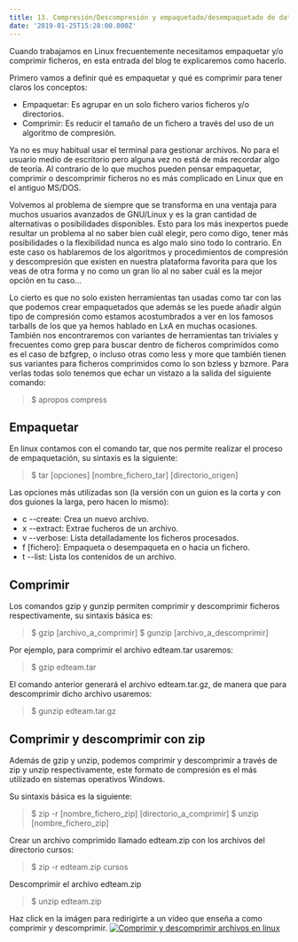 ```yaml
---
title: 13. Compresión/Descompresión y empaquetado/desempaquetado de datos.
date: '2019-01-25T15:28:00.000Z'
---
```


Cuando trabajamos en Linux frecuentemente necesitamos empaquetar y/o comprimir ficheros, en esta entrada del blog te explicaremos como hacerlo.

Primero vamos a definir qué es empaquetar y qué es comprimir para tener claros los conceptos:

- Empaquetar: Es agrupar en un solo fichero varios ficheros y/o directorios.
- Comprimir: Es reducir el tamaño de un fichero a través del uso de un algoritmo de compresión.

Ya no es muy habitual usar el terminal para gestionar archivos. No para el usuario medio de escritorio pero alguna vez no está de más recordar algo de teoría. Al contrario de lo que muchos pueden pensar empaquetar, comprimir o descomprimir ficheros no es más complicado en Linux que en el antiguo MS/DOS.

Volvemos al problema de siempre que se transforma en una ventaja para muchos usuarios avanzados de GNU/Linux y es la gran cantidad de alternativas o posibilidades disponibles. Esto para los más inexpertos puede resultar un problema al no saber bien cuál elegir, pero como digo, tener más posibilidades o la flexibilidad nunca es algo malo sino todo lo contrario. En este caso os hablaremos de los algoritmos y procedimientos de compresión y descompresión que existen en nuestra plataforma favorita para que los veas de otra forma y no como un gran lío al no saber cuál es la mejor opción en tu caso…

Lo cierto es que no solo existen herramientas tan usadas como tar con las que podemos crear empaquetados que además se les puede añadir algún tipo de compresión como estamos acostumbrados a ver en los famosos tarballs de los que ya hemos hablado en LxA en muchas ocasiones. También nos encontraremos con variantes de herramientas tan triviales y frecuentes como grep para buscar dentro de ficheros comprimidos como es el caso de bzfgrep, o incluso otras como less y more que también tienen sus variantes para ficheros comprimidos como lo son bzless y bzmore. Para verlas todas solo tenemos que echar un vistazo a la salida del siguiente comando:

> $ apropos compress

## Empaquetar
En linux contamos con el comando tar, que nos permite realizar el proceso de empaquetación, su sintaxis es la siguiente:

> $ tar [opciones] [nombre_fichero_tar] [directorio_origen]

Las opciones más utilizadas son (la versión con un guion es la corta y con dos guiones la larga, pero hacen lo mismo):

- c --create: Crea un nuevo archivo.
- x --extract: Extrae fucheros de un archivo.
- v --verbose: Lista detalladamente los ficheros procesados.
- f [fichero]: Empaqueta o desempaqueta en o hacia un fichero.
- t --list: Lista los contenidos de un archivo.

## Comprimir
Los comandos gzip y gunzip permiten comprimir y descomprimir ficheros respectivamente, su sintaxis básica es:

> $ gzip [archivo_a_comprimir]
> $ gunzip [archivo_a_descomprimir]

Por ejemplo, para comprimir el archivo edteam.tar usaremos:

> $ gzip edteam.tar

El comando anterior generará el archivo edteam.tar.gz, de manera que para descomprimir dicho archivo usaremos:

> $ gunzip edteam.tar.gz

## Comprimir y descomprimir con zip

Además de gzip y unzip, podemos comprimir y descomprimir a través de zip y unzip respectivamente, este formato de compresión es el más utilizado en sistemas operativos Windows.

Su sintaxis básica es la siguiente:

> $ zip -r [nombre_fichero_zip] [directorio_a_comprimir]
> $ unzip [nombre_fichero_zip]

Crear un archivo comprimido llamado edteam.zip con los archivos del directorio cursos:

> $ zip -r edteam.zip cursos

Descomprimir el archivo edteam.zip

> $ unzip edteam.zip

Haz click en la imágen para redirigirte a un vídeo que enseña a como comprimir y descomprimir.
[![Comprimir y descomprimir archivos en linux](https://computernewagedotcom.files.wordpress.com/2015/10/gzip1.png)](https://www.youtube.com/watch?v=wgze3bkhr4A)

